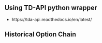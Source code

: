 <h2>Using TD-API python wrapper</h2>
<ul><li>https://tda-api.readthedocs.io/en/latest/</ul></li>


<h2>Historical Option Chain</h2>
